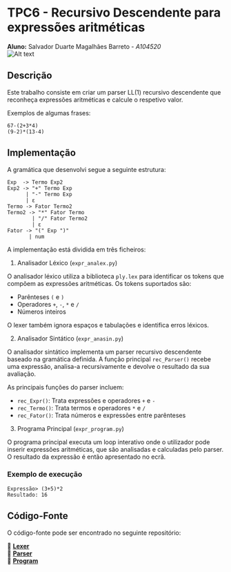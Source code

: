 # TPC6 - Recursivo Descendente para expressões aritméticas

**Aluno:** Salvador Duarte Magalhães Barreto - *A104520*  
![Alt text](https://github.com/R7ptide/EngWeb2025-A104520/blob/main/image.png)

## Descrição  

Este trabalho consiste em criar um parser LL(1) recursivo descendente que reconheça expressões aritméticas e calcule o respetivo valor.

Exemplos de algumas frases:

```2+3
67-(2+3*4)
(9-2)*(13-4)
```

## Implementação
A gramática que desenvolvi segue a seguinte estrutura:
```
Exp  -> Termo Exp2
Exp2 -> "+" Termo Exp 
      | "-" Termo Exp 
      | ε
Termo -> Fator Termo2
Termo2 -> "*" Fator Termo 
        | "/" Fator Termo2 
        | ε
Fator -> "(" Exp ")"
       | num
```  

A implementação está dividida em três ficheiros:

1. Analisador Léxico (`expr_analex.py`)

O analisador léxico utiliza a biblioteca `ply.lex` para identificar os tokens que compõem as expressões aritméticas. Os tokens suportados são:

- Parênteses `(` e `)`
- Operadores `+`, `-`, `*` e `/`
- Números inteiros

O lexer também ignora espaços e tabulações e identifica erros léxicos.

2. Analisador Sintático (`expr_anasin.py`)

O analisador sintático implementa um parser recursivo descendente baseado na gramática definida. A função principal `rec_Parser()` recebe uma expressão, analisa-a recursivamente e devolve o resultado da sua avaliação.

As principais funções do parser incluem:

- `rec_Expr()`: Trata expressões e operadores `+` e `-`
- `rec_Termo()`: Trata termos e operadores `*` e `/`
- `rec_Fator()`: Trata números e expressões entre parênteses

3. Programa Principal (`expr_program.py`)

O programa principal executa um loop interativo onde o utilizador pode inserir expressões aritméticas, que são analisadas e calculadas pelo parser. O resultado da expressão é então apresentado no ecrã.

### Exemplo de execução
```
Expressão> (3+5)*2
Resultado: 16
```

## Código-Fonte  

O código-fonte pode ser encontrado no seguinte repositório:  

📌 [**Lexer**](https://github.com/R7ptide/PL2025-A104520/blob/main/TPC6/expr_analex.py)  
📌 [**Parser**](https://github.com/R7ptide/PL2025-A104520/blob/main/TPC6/expr_anasin.py)  
📌 [**Program**](https://github.com/R7ptide/PL2025-A104520/blob/main/TPC6/expr_program.py)  
